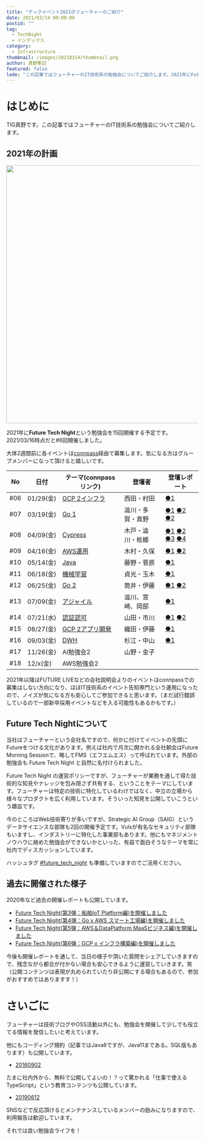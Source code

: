 ```yaml
---
title: "テックイベント2021＠フューチャーのご紹介"
date: 2021/03/14 00:00:00
postid: ""
tag:
  - TechNight
  - インデックス
category:
  - Infrastructure
thumbnail: /images/20210314/thumbnail.png
author: 真野隼記
featured: false
lede: "この記事ではフューチャーのIT技術系の勉強会についてご紹介します。2021年にFuture Tech Nightという勉強会を15回開催する予定で..."
---
```

# はじめに

TIG真野です。この記事ではフューチャーのIT技術系の勉強会についてご紹介します。

## 2021年の計画

<img src="/images/20210314/space-1951858_1280.png" alt="" width="1200" height="675" title="Onur Ömer YavuzによるPixabayからの画像" loading="lazy">

2021年に**Future Tech Night**という勉強会を15回開催する予定です。2021/03/16時点だと#6回開催しました。

大体2週間前に各イベントは[connpass](https://future.connpass.com/)経由で募集します。気になる方はグループメンバーになって頂けると嬉しいです。

| No  | 日付      | テーマ(connpassリンク)  | 登壇者            | 登壇レポート                                       |
|-----|-----------|-------------------------|---------------- |---------------------------------------------------|
| #06 | 01/29(金) | [GCP 2インフラ][GCP1]   | 西田・村田        | [●1][0306]                                        |
| #07 | 03/19(金) | [Go 1][Go1]             |澁川・多賀・真野   | [●1][0427a] [●2][0427b] [●2][0427c]               |
| #08 | 04/09(金) | [Cypress][Cypress]      | 木戸・澁川・枇榔  | [●1][0428a] [●2][0428b] [●3][0428c] [●4][0428d]  |
| #09 | 04/16(金) | [AWS運用][AWS運用]      | 木村・久保       | [●1][0527a] [●2][0608a]                            |
| #10 | 05/14(金) | [Java][Java]            | 藤野・菅原      | [●1][0630a]                                         |
| #11 | 06/18(金) | [機械学習][機械学習]    | 貞光・玉木        | [●1][0719a]                                        |
| #12 | 06/25(金) | [Go 2][Go2]             | 筒井・伊藤        | [●1][0713a] [●2][0716a]                            |
| #13 | 07/09(金) | [アジャイル][アジャイル] | 澁川、宮崎、岡部 | [●1][0804b]                                        |
| #14 | 07/21(水) | [認証認可][認証認可]    | 山田・市川        | [●1][0811b] [●2][0812b]                             |
| #15 | 08/27(金) | [GCP 2アプリ開発][GCP2] | 織田・伊藤       | [●1][0910a]                                        |
| #16 | 09/03(金) | [DWH][DWH]              | 杉江・中山      | [●1][1005b]                                         |
| #17 | 11/26(金) | AI勉強会2               | 山野・金子       |                                                      |
| #18 | 12/x(金)  | AWS勉強会2              |                 |                                                      |

[GCP1]:https://future.connpass.com/event/201478/
[Go1]:https://future.connpass.com/event/206387/
[Cypress]:https://future.connpass.com/event/208056/
[AWS運用]:https://future.connpass.com/event/209778/
[Java]:https://future.connpass.com/event/211765/
[機械学習]:https://future.connpass.com/event/215117/
[Go2]:https://future.connpass.com/event/216081/
[アジャイル]:https://future.connpass.com/event/217290/
[認証認可]:https://future.connpass.com/event/218520/
[GCP2]:https://future.connpass.com/event/220822/
[DWH]:https://future.connpass.com/event/222633/

[0306]: /articles/20210306/
[0427a]: /articles/20210427a/
[0427b]: /articles/20210427b/
[0427c]: /articles/20210427c/
[0428a]: /articles/20210428a/
[0428b]: /articles/20210428b/
[0428c]: /articles/20210428c/
[0428d]: /articles/20210428d/
[0527a]: /articles/20210527a/
[0608a]: /articles/20210608a/
[0630a]: /articles/20210630a/
[0630a]: /articles/20210630a/
[0719a]: /articles/20210719a/
[0713a]: /articles/20210713a/
[0716a]: /articles/20210716a/
[0804b]: /articles/20210804b/
[0811b]: /articles/20210811b/
[0811b]: /articles/20210811b/
[0812b]: /articles/20210812b/
[0910a]: /articles/20210910a/
[1005b]: /articles/20211005b/

2021年以降はFUTURE LIVEなどの会社説明会よりのイベントはconnpassでの募集はしない方向になり、ほぼIT技術系のイベント告知専門という運用になったので、ノイズが気になる方も安心してご参加できると思います。（まだ試行錯誤しているので一部新卒採用イベントなどを入る可能性もあるかもです。）


## Future Tech Nightについて

当社はフューチャーという会社名ですので、何かに付けてイベントの先頭にFutureをつける文化があります。例えば社内で月次に開かれる全社朝会はFuture Morning Sessionで、略してFMS（エフエムエス）って呼ばれています。外部の勉強会も Future Tech Night と自然に名付けられました。

Future Tech Night の運営ポリシーですが、フューチャーが業務を通して得た技術的な知見やナレッジを包み隠さず共有する、ということをテーマにしています。フューチャーは特定の技術に特化しているわけではなく、中立の立場から様々なプロダクトを広く利用しています。そういった知見を公開していこうという趣旨です。

今のところはWeb技術寄りが多いですが、Strategic AI Group（SAIG）というデータサイエンスな部隊も2回の開催予定です。Vulsが有名なセキュリティ部隊もいますし、インダストリーに特化した事業部もあります。他にもマネジメントノウハウに絡めた勉強会ができないかといった、有益で面白そうなテーマを常に社内でディスカッションしています。

ハッシュタグ [#future_tech_night](https://twitter.com/search?q=%23future_tech_night) も準備していますのでご活用ください。
## 過去に開催された様子

2020年など過去の開催レポートも公開しています。

* [Future Tech Night(第3弾：船舶IoT Platform編)を開催しました](/articles/20210128/)
* [Future Tech Night(第4弾：Go x AWS スマート工場編)を開催しました](/articles/20200925/)
* [Future Tech Night(第5弾：AWS＆DataPlatform MaaSビジネス編)を開催しました](/articles/20201228/)
* [Future Tech Night(第6弾：GCP x インフラ構築編)を開催しました ](/articles/20210306/)

今後も開催レポートを通して、当日の様子や頂いた質問をシェアしていきますので、残念ながら都合が付かない場合も安心できるように運営していきます。笑　（公開コンテンツは表現が丸められていたり非公開にする場合もあるので、参加がおすすめではありますす！）

# さいごに

フューチャーは技術ブログやOSS活動以外にも、勉強会を開催して少しでも役立てる情報を発信したいと考えています。

他にもコーディング規約（記事ではJava8ですが、Java11まである。SQL版もあります）も公開しています。

* [20160902](/articles/20160902/)

たまに社内外から、無料で公開してよいの！？って驚かれる「仕事で使えるTypeScript」という教育コンテンツも公開しています。

* [20190612](/articles/20190612/)


SNSなどで反応頂けるとメンテナンスしているメンバーの励みになりますので、利用報告は歓迎しています。

それでは良い勉強会ライフを！
